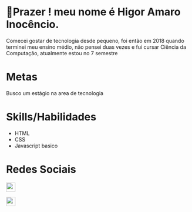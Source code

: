 # 👋Prazer ! meu nome é Higor Amaro Inocêncio.
Comecei gostar de tecnologia desde pequeno, foi então em 2018 quando terminei meu ensino médio, não pensei duas vezes e fui cursar Ciência da Computação, atualmente estou no 7 semestre

# Metas 
Busco um estágio na area de tecnologia

# Skills/Habilidades

- HTML 
- CSS
- Javascript basico

# Redes Sociais
 <th>
 <a  href ="https://github.com/Higoramaro" > <img width ="25px" src="https://github.githubassets.com/images/modules/logos_page/GitHub-Mark.png"> </a>

<img width ="25px" src="https://t.ctcdn.com.br/09Y6BbLFxNn7XGCYRGzEI0p0oy8=/400x400/smart/filters:format(webp)/i490027.jpeg"> </th>
  



